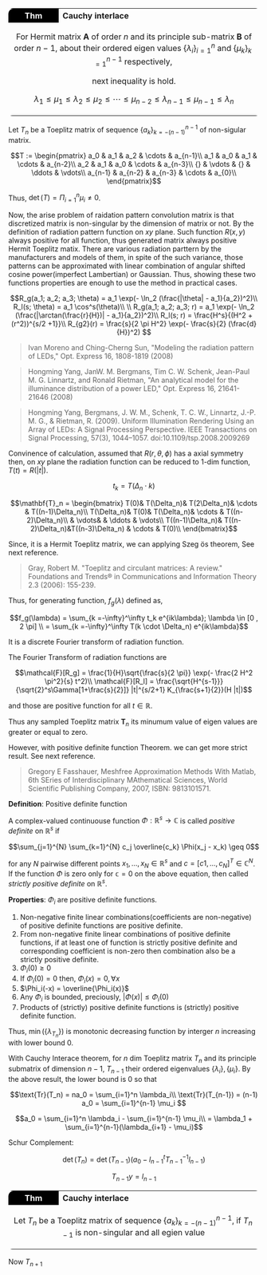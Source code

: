 <table style="border-radius:8px;width:100%;">
<th style="text-align:center;background-color:rgb(0, 0, 0); color:white; border-top-left-radius: 10px;width:20%;">
Thm</th>
<th style="text-align:left; width:80%;">
Cauchy interlace </th>
<tr style="text-align:center;">
<td colspan="2">


For Hermit matrix $\mathbf{A}$ of order $n$ and its principle sub-matrix $\mathbf{B}$ of order $n-1$, about their ordered eigen values $\{ 
\lambda _i \}_{i=1}^n$ and $\{\mu_k \}_{k=1}^{n-1}$ respectively,

next inequality is hold.

$$\lambda_1 \leq \mu_1 \leq \lambda_2 \leq \mu_2 \leq \cdots \leq \mu_{n-2} \leq \lambda_{n-1} \leq \mu_{n-1} \leq \lambda_{n}$$


</td>
</tr>

</table>


Let $T_n$ be a Toeplitz matrix of sequence $\{a_k\}_{k=-(n-1)}^{n-1}$ of non-sigular matrix.

$$T := \begin{pmatrix}
a_0 & a_1 & a_2 & \cdots & a_{n-1}\\
a_1 & a_0 & a_1 & \cdots & a_{n-2}\\
a_2 & a_1 & a_0 & \cdots & a_{n-3}\\
{}  & \vdots & {} & \ddots & \vdots\\
a_{n-1} & a_{n-2} & a_{n-3} & \cdots & a_{0}\\
\end{pmatrix}$$

Thus, $\det(T) = \Pi_{i=1}^n \mu_i \neq 0$.



Now, the arise problem of raidation pattern convolution matrix is that discretized matrix is non-singular by the dimension of matrix or not. By the definition of radiation pattern function on $xy$ plane. Such function $R(x,y)$ always positive for all function, thus generated matrix always positive Hermit Toeplitz matix. There are various radiation parttern by the manufacturers and models of them, in spite of the such variance, those patterns can be approximated with linear combination of angular shifted cosine power(imperfect Lambertian) or Gaussian. Thus, showing these two functions properties are enough to use the method in practical cases.

$$R_g(a_1; a_2; a_3; \theta) = a_1 \exp(- \ln_2 (\frac{|\theta| - a_1}{a_2})^2)\\
R_l(s; \theta) = a_1 \cos^s(\theta)\\
\\
R_g(a_1; a_2; a_3; r) = a_1 \exp(- \ln_2 (\frac{|\arctan(\frac{r}{H})| - a_1}{a_2})^2)\\
R_l(s; r) = \frac{H^s}{(H^2 + (r^2))^{s/2 +1}}\\
R_{g2}(r) = \frac{s}{2 \pi H^2} \exp(- \frac{s}{2} (\frac{d}{H})^2)
$$



>Ivan Moreno and Ching-Cherng Sun, "Modeling the radiation pattern of LEDs," Opt. Express 16, 1808-1819 (2008) 

> Hongming Yang, JanW. M. Bergmans, Tim C. W. Schenk, Jean-Paul M. G. Linnartz, and Ronald Rietman, "An analytical model for the illuminance distribution of a power LED," Opt. Express 16, 21641-21646 (2008) 

> Hongming Yang, Bergmans, J. W. M., Schenk, T. C. W., Linnartz, J.-P. M. G., & Rietman, R. (2009). Uniform Illumination Rendering Using an Array of LEDs: A Signal Processing Perspective. IEEE Transactions on Signal Processing, 57(3), 1044–1057. doi:10.1109/tsp.2008.2009269 

Convinence of calculation, assumed that $R(r, \theta, \phi)$ has a axial symmetry then, on $xy$ plane the radiation function can be reduced to 1-dim function, $T(t) = R(|t|)$. 

$$t_{k} = T(\Delta_n \cdot k)$$

$$\mathbf{T}_n = \begin{bmatrix} 
T(0)& T(\Delta_n)& T(2\Delta_n)& \cdots & T((n-1)\Delta_n)\\
T(\Delta_n)& T(0)& T(\Delta_n)& \cdots & T((n-2)\Delta_n)\\
& \vdots& & \ddots & \vdots\\
T((n-1)\Delta_n)& T((n-2)\Delta_n)&T((n-3)\Delta_n) & \cdots & T(0)\\
\end{bmatrix}$$


Since, it is a Hermit Toeplitz matrix, we can applying Szeg ̈os theorem, See next reference.

> Gray, Robert M. "Toeplitz and circulant matrices: A review." Foundations and Trends® in Communications and Information Theory 2.3 (2006): 155-239.

Thus, for generating function, $f_g(\lambda)$ defined as,

$$f_g(\lambda) = \sum_{k =-\infty}^\infty t_k e^{ik\lambda}; \lambda \in [0 , 2 \pi] \\
= \sum_{k =-\infty}^\infty T(k \cdot \Delta_n) e^{ik\lambda}$$

It is a discrete Fourier transform of radiation function.


The Fourier Transform of radiation functions are

$$\mathcal{F}[R_g] = \frac{1}{H}\sqrt{\frac{s}{2 \pi}} \exp(- \frac{2 H^2 \pi^2}{s} t^2)\\
\mathcal{F}[R_l] = \frac{\sqrt{H^{s-1}}}{\sqrt{2}^s\Gamma[1+\frac{s}{2}]} |t|^{s/2+1} K_{\frac{s+1}{2}}(H |t|)$$

and those are positive function for all $t\in \mathbb{R}$.

Thus any sampled Toeplitz matrix $\mathbf{T}_n$ its minumum value of eigen values are greater or equal to zero.

However, with positive definite function Theorem. we can get more strict result. See next reference.

> Gregory E Fasshauer, Meshfree Approximation Methods With Matlab, 6th SEries of Interdisciplinary MAthematical Sciences, World Scientific Publishing Company, 2007, ISBN: 9813101571.

**Definition**: Positive definite function

A complex-valued continuouse function $\Phi: \mathbb{R}^s \rightarrow \mathbb{C}$ is called *positive definite* on $\mathbb{R}^s$ if 

$$\sum_{j=1}^{N} \sum_{k=1}^{N} c_j \overline{c_k} \Phi(x_j - x_k) \geq 0$$

for any $N$ pairwise different points $x_1, \dots , x_N \in \mathbb{R}^s$ and $c = [c1, \dots, c_N]^T \in \mathbb{C}^N$. If the function $\Phi$ is zero only for $\mathbb{c} =0$ on the above equation, then called *strictly positive definite* on $\mathbb{R}^s$.

**Properties**: $\Phi_i$ are positive definite functions.

1. Non-negative finite linear combinations(coefficients are non-negative) of positive definite functions are positive definite.
2. From non-negative finite linear combinations of positive definite functions, if at least one of function is strictly positive definite and corresponding coefficient is non-zero then combination also be a strictly positive definite.
3. $\Phi_i(0) \geq 0$
4. If $\Phi_i(0) =0$ then, $\Phi_i(x) = 0, \forall x$
5. $\Phi_i(-x) = \overline{\Phi_i(x)}$
6. Any $\Phi_i$ is bounded, preciously, $|\Phi(x)|\leq\Phi_i(0)$
7. Products of (strictly) positive definite functions is (strictly) positive definite function.


Thus, $\min(\{\lambda_{T_n}\})$ is monotonic decreasing function by interger $n$ increasing with lower bound $0$. 

With Cauchy Interace theorem, for $n$ dim Toeplitz matrix $T_n$ and its principle submatrix of dimension $n-1$, $T_{n-1}$ their ordered eigenvalues $\{\lambda_i \}, \{\mu_i \}$. By the above result, the lower bound is $0$ so that



$$\text{Tr}(T_n) = na_0 = \sum_{i=1}^n \lambda_i\\
\text{Tr}(T_{n-1}) = (n-1) a_0 = \sum_{i=1}^{n-1} \mu_i
$$

$$a_0 = \sum_{i=1}^n \lambda_i - \sum_{i=1}^{n-1} \mu_i\\
= \lambda_1  + \sum_{i=1}^{n-1}(\lambda_{i+1} - \mu_i)$$

Schur Complement: 

$$\det(T_n) = \det(T_{n-1}) (a_0 - l_{n-1}^t T_{n-1}^{-1}l_{n-1})$$

$$T_{n-1} y = l_{n-1}$$

<table style="border-radius:8px;width:100%;">
<th style="text-align:center;background-color:rgb(0, 0, 0); color:white; border-top-left-radius: 10px;width:20%;">
Thm</th>
<th style="text-align:left; width:80%;">
Cauchy interlace </th>
<tr style="text-align:center;">
<td colspan="2">


Let $T_n$ be a Toeplitz matrix of sequence $\{a_k\}_{k=-(n-1)}^{n-1}$, if $T_{n-1}$ is non-singular and all egien value 


</td>
</tr>

</table>

Now $T_{n+1}$

